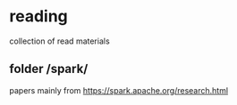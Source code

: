 # reading
collection of read materials

## folder /spark/
papers mainly from https://spark.apache.org/research.html
